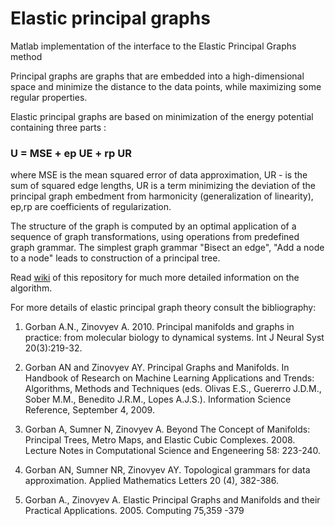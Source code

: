 # Elastic principal graphs
Matlab implementation of the interface to the  Elastic Principal Graphs method

Principal graphs are graphs that are embedded into a high-dimensional space and minimize the distance to the data points, while maximizing some regular properties.

Elastic principal graphs are based on minimization of the energy potential containing three parts :

### U = MSE + ep UE + rp UR

where MSE is the mean squared error of data approximation, UR - is the sum of squared edge lengths, UR is a term minimizing the deviation of the principal graph embedment from harmonicity (generalization of linearity), ep,rp are coefficients of regularization.

The structure of the graph is computed by an optimal application of a sequence of graph transformations, using operations from predefined graph grammar.
The simplest graph grammar "Bisect an edge", "Add a node to a node" leads to construction of a principal tree.

Read [wiki](https://github.com/auranic/Elastic-principal-graphs/wiki) of this repository for much more detailed information on the algorithm.

For more details of elastic principal graph theory consult the bibliography:

1) Gorban A.N., Zinovyev A. 2010. Principal manifolds and graphs in practice: from molecular biology to dynamical systems. Int J Neural Syst 20(3):219-32.

2) Gorban AN and Zinovyev AY. Principal Graphs and Manifolds. In Handbook of Research on Machine Learning Applications and Trends: Algorithms, Methods and Techniques (eds. Olivas E.S., Guererro J.D.M., Sober M.M., Benedito J.R.M., Lopes A.J.S.). Information Science Reference, September 4, 2009.

3) Gorban A, Sumner N, Zinovyev A. Beyond The Concept of Manifolds: Principal Trees, Metro Maps, and Elastic Cubic Complexes. 2008. Lecture Notes in Computational Science and Engeneering 58: 223-240.

4) Gorban AN, Sumner NR, Zinovyev AY. Topological grammars for data approximation. Applied Mathematics Letters 20 (4), 382-386.

5) Gorban A., Zinovyev A. Elastic Principal Graphs and Manifolds and their Practical Applications. 2005. Computing 75,359 -379

